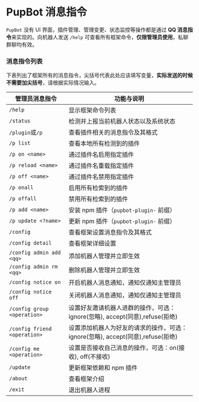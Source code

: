 # PupBot 消息指令

`PupBot` 没有 UI 界面，插件管理、管理变更、状态监控等操作都是通过 **QQ 消息指令**来实现的。向机器人发送 `/help` 可查看所有框架命令，**仅限管理员使用**，私聊群聊均有效。

### 消息指令列表

下表列出了框架所有的消息指令，尖括号代表此处应该填写变量，**实际发送的时候不需要加尖括号**，请根据实际情况输入。

| 管理员消息指令               | 功能与说明                                                                      |
| ---------------------------- | ------------------------------------------------------------------------------- |
| `/help`                      | 显示框架命令列表                                                                |
| `/status`                    | 检测并上报当前机器人状态以及系统状态                                            |
| `/plugin`或`/p`                    | 查看插件相关的消息指令及其格式                                                  |
| `/p list`               | 查看本地所有检测到的插件                                                        |
| `/p on <name>`          | 通过插件名启用指定插件                                                          |
| `/p reload <name>`      | 通过插件名重载指定插件                                                          |
| `/p off <name>`         | 通过插件名禁用指定插件                                                          |
| `/p onall`              | 启用所有检索到的插件                                                            |
| `/p offall`             | 禁用所有检索到的插件                                                            |
| `/p add <name>`         | 安装 npm 插件（`pupbot-plugin-` 前缀）                                         |
| `/p update <?name>`     | 更新 npm 插件（`pupbot-plugin-` 前缀）                                         |
| `/config`                    | 查看框架设置消息指令及其格式                                                    |
| `/config detail`             | 查看框架详细设置                                                                |
| `/config admin add <qq>`     | 添加机器人管理并立即生效                                                        |
| `/config admin rm <qq>`      | 删除机器人管理并立即生效                                                        |
| `/config notice on`          | 开启机器人消息通知，通知仅通知主管理员                                          |
| `/config notice off`         | 关闭机器人消息通知，通知仅通知主管理员                                          |
| `/config group <operation>`  | 设置好友邀请机器人进群的操作，可选：ignore(忽略), accept(同意),refuse(拒绝)     |
| `/config friend <operation>` | 设置添加机器人为好友的请求的操作，可选：ignore(忽略), accept(同意),refuse(拒绝) |
| `/config me <operation>` | 设置是否接收自己消息的操作，可选：on(接收), off(不接收) |
| `/update`                    | 更新框架依赖和 npm 插件                                                         |
| `/about`                     | 查看框架介绍                                                                    |
| `/exit`                      | 退出机器人进程                                                                  |